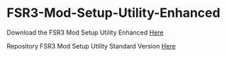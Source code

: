 # FSR3-Mod-Setup-Utility-Enhanced
Download the  FSR3 Mod Setup Utility Enhanced [Here](https://sharemods.com/04yx6lr45a0u/FSR3_v0.30_Beta.rar.html)

Repository FSR3 Mod Setup Utility Standard Version [Here](https://github.com/P4TOLINO06/FSR3.0-Mod-Setup-Utility)
 